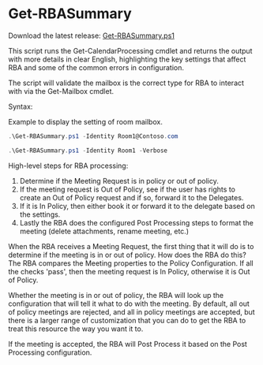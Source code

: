 ﻿# Get-RBASummary

Download the latest release: [Get-RBASummary.ps1](https://github.com/microsoft/CSS-Exchange/releases/latest/download/Get-RBASummary.ps1)


This script runs the Get-CalendarProcessing cmdlet and returns the output with more details in clear English, highlighting the key settings that affect RBA and some of the common errors in configuration.

The script will validate the mailbox is the correct type for RBA to interact with via the Get-Mailbox cmdlet.


Syntax:

Example to display the setting of room mailbox.
```PowerShell
.\Get-RBASummary.ps1 -Identity Room1@Contoso.com

.\Get-RBASummary.ps1 -Identity Room1 -Verbose
```

High-level steps for RBA processing: <br>

1. Determine if the Meeting Request is in policy or out of policy.<br>
2. If the meeting request is Out of Policy, see if the user has rights to create an Out of Policy request and if so, forward it to the Delegates.<br>
3. If it is In Policy, then either book it or forward it to the delegate based on the settings.<br>
4. Lastly the RBA does the configured Post Processing steps to format the meeting (delete attachments, rename meeting, etc.)<br>


When the RBA receives a Meeting Request, the first thing that it will do is to determine if the meeting is in or out of policy.  How does the RBA do this? The RBA compares the Meeting properties to the Policy Configuration. If all the checks 'pass', then the meeting request is In Policy, otherwise it is Out of Policy.

Whether the meeting is in or out of policy, the RBA will look up the configuration that will tell it what to do with the meeting. By default, all out of policy meetings are rejected, and all in policy meetings are accepted, but there is a larger range of customization that you can do to get the RBA to treat this resource the way you want it to.

If the meeting is accepted, the RBA will Post Process it based on the Post Processing configuration. 
